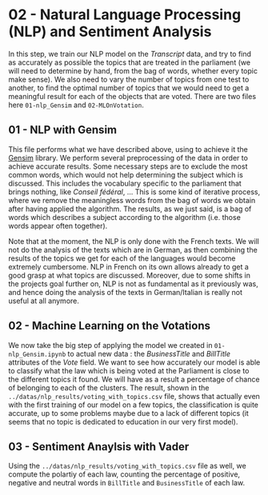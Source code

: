 # 02 - Natural Language Processing (NLP) and Sentiment Analysis

In this step, we train our NLP model on the *Transcript* data, and try to find as accurately as possible the topics that are treated in the parliament (we will need to determine by hand, from the bag of words, whether every topic make sense). We also need to vary the number of topics from one test to another, to find the optimal number of topics that we would need to get a meaningful result for each of the objects that are voted. There are two files here `01-nlp_Gensim` and `02-MLOnVotation`.

## 01 - NLP with Gensim
This file performs what we have described above, using to achieve it the [Gensim](https://radimrehurek.com/gensim/) library. We perform several preprocessing of the data in order to achieve accurate results. Some necessary steps are to exclude the most common words, which would not help determining the subject which is discussed. This includes the vocabulary specific to the parliament that brings nothing, like *Conseil fédéral*, ... This is some kind of iterative process, where we remove the meaningless words from the bag of words we obtain after having applied the algorithm. The results, as we just said, is a bag of words which describes a subject according to the algorithm (i.e. those words appear often together).

Note that at the moment, the NLP is only done with the French texts. We will not do the analysis of the texts which are in German, as then combining the results of the topics we get for each of the languages would become extremely cumbersome. NLP in French on its own allows already to get a good grasp at what topics are discussed. Moreover, due to some shifts in the projects goal further on, NLP is not as fundamental as it previously was, and hence doing the analysis of the texts in German/Italian is really not useful at all anymore.

## 02 - Machine Learning on the Votations
We now take the big step of applying the model we created in `01-nlp_Gensim.ipynb` to actual new data : the *BusinessTitle* and *BillTitle* attributes of the *Vote* field. We want to see how accurately our model is able to classify what the law which is being voted at the Parliament is close to the different topics it found. We will have as a result a percentage of chance of belonging to each of the clusters. The result, shown in the `../datas/nlp_results/voting_with_topics.csv` file, shows that actually even with the first training of our model on a few topics, the classification is quite accurate, up to some problems maybe due to a lack of different topics (it seems that no topic is dedicated to education in our very first model).

## 03 - Sentiment Anaylsis with Vader
Using the `../datas/nlp_results/voting_with_topics.csv` file as well, we compute the polartiy of each law, counting the percentage of positive, negative and neutral words in `BillTitle` and `BusinessTitle` of each law.
